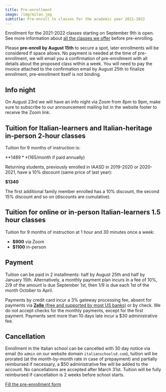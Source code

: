 ```yaml
---
title: Pre-enrollment
image: /img/milan.jpg
subtitle: Pre-enroll to classes for the academic year 2021-2022
---
```


Enrollment for the 2021-2022 classes starting on September 9th is open.
See more information about [all the classes we offer](/classes) before pre-enrolling.

Please **pre-enroll by August 15th** to secure a spot, later enrollments will be considered if space allows.
No payment is needed at the time of pre-enrollment, we will email you a confirmation of pre-enrollment with all details
about the proposed class within a week.
You will need to pay the invoice attached to the confirmation email by August 25th to finalize enrollment, pre-enrollment itself is not binding.

## Info night

On August 23rd we will have an info night via Zoom from 8pm to 9pm, make sure to subscribe to our announcement mailing list in the website footer to receive the Zoom link.

## Tuition for Italian-learners and Italian-heritage in-person 2-hour classes

Tuition for 9 months of instruction is:

**$1489** ($165/month if paid annually)

Returning students, previously enrolled in IAASD in 2019-2020 or 2020-2021, have a 10% discount (same price of last year):

**$1340**

The first additional family member enrolled has a 10% discount, the second 15% discount and so on (discounts are cumulative).

## Tuition for online or in-person Italian-learners 1.5 hour classes

Tuition for 9 months of instruction at 1 hour and 30 minutes once a week:

* **$900** via Zoom
* **$1100** in-person

## Payment

Tuition can be paid in 2 installments: half by August 25th and half by January 15th.
Alternatively, a monthly payment plan incurs in a fee of 10%, 2/9 of the amount is due September 1st, then 1/9 is due each 1st of the month October to April.

Payments by credit card incur a 3% gateway processing fee, absent for payments via [**Zelle** (free and supported by most US banks)](https://www.zellepay.com/get-started) or by check. We do not accept checks for the monthly payments, except for the first payment.
Payments sent more than 10 days late incur a $30 administrative fee.

## Cancellation

Enrollment in the Italian school can be cancelled with 30 day notice via email (to `admin` on our website domain `italianschoolsd.com`), tuition will be prorated (at the month-by-month rate in case of prepayment) and partially reimbursed if necessary, a $50 administrative fee will be added to the account. No cancellations are accepted after March 31st.
Tuition will be fully reimbursed if cancellation is 2 weeks before school starts.

<div class="tc">
<a href="https://forms.gle/ESaASFqNxkq27KCz7" class="btn raise">Fill the pre-enrollment form</a>
</div>
